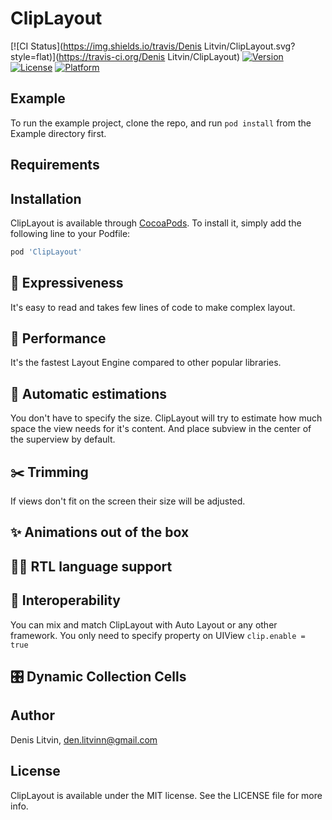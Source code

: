 # ClipLayout

[![CI Status](https://img.shields.io/travis/Denis Litvin/ClipLayout.svg?style=flat)](https://travis-ci.org/Denis Litvin/ClipLayout)
[![Version](https://img.shields.io/cocoapods/v/ClipLayout.svg?style=flat)](https://cocoapods.org/pods/ClipLayout)
[![License](https://img.shields.io/cocoapods/l/ClipLayout.svg?style=flat)](https://cocoapods.org/pods/ClipLayout)
[![Platform](https://img.shields.io/cocoapods/p/ClipLayout.svg?style=flat)](https://cocoapods.org/pods/ClipLayout)

## Example

To run the example project, clone the repo, and run `pod install` from the Example directory first.

## Requirements

## Installation

ClipLayout is available through [CocoaPods](https://cocoapods.org). To install
it, simply add the following line to your Podfile:

```ruby
pod 'ClipLayout'
```
## 💫 Expressiveness
It's easy to read and takes few lines of code to make complex layout. 
## 🚀 Performance
It's the fastest Layout Engine compared to other popular libraries. 
## 📐 Automatic estimations
You don't have to specify the size. ClipLayout will try to estimate how much space the view needs for it's content. And place subview in the center of the superview by default. 
## ✂️ Trimming
If views don't fit on the screen their size will be adjusted.
## ✨ Animations out of the box

## 🙋‍♂️ RTL language support

## 🍻 Interoperability
You can mix and match ClipLayout with Auto Layout or any other framework. You only need to specify property on UIView `clip.enable = true`

## 🎛 Dynamic Collection Cells


## Author

Denis Litvin, den.litvinn@gmail.com

## License

ClipLayout is available under the MIT license. See the LICENSE file for more info.
